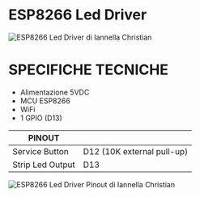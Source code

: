 # ESP8266 Led Driver

![ESP8266 Led Driver di Iannella Christian](https://github.com/ChristianIannella/Open-IoT/blob/main/Media/Photo/ESP8266%20Led%20Driver.JPG)


# SPECIFICHE TECNICHE

- Alimentazione 5VDC
- MCU ESP8266
- WiFi
- 1 GPIO (D13)
  


| PINOUT |  |
|---|---|
|Service Button|D12 (10K external pull-up)|
|Strip Led Output|D13|


![ESP8266 Led Driver Pinout di Iannella Christian](https://github.com/ChristianIannella/Open-IoT/blob/main/Media/Photo/ESP8266%20Led%20Driver%20Pin%20Out.JPG)
